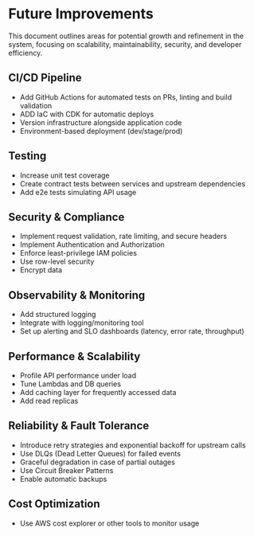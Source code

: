 # Future Improvements

This document outlines areas for potential growth and refinement in the system, focusing on scalability, maintainability, security, and developer efficiency.

## CI/CD Pipeline

- Add GitHub Actions for automated tests on PRs, linting and build validation
- ADD IaC with CDK for automatic deploys
- Version infrastructure alongside application code
- Environment-based deployment (dev/stage/prod)

## Testing

- Increase unit test coverage
- Create contract tests between services and upstream dependencies
- Add e2e tests simulating API usage

## Security & Compliance

- Implement request validation, rate limiting, and secure headers
- Implement Authentication and Authorization
- Enforce least-privilege IAM policies
- Use row-level security
- Encrypt data

## Observability & Monitoring

- Add structured logging
- Integrate with logging/monitoring tool
- Set up alerting and SLO dashboards (latency, error rate, throughput)

## Performance & Scalability

- Profile API performance under load
- Tune Lambdas and DB queries
- Add caching layer for frequently accessed data
- Add read replicas

## Reliability & Fault Tolerance

- Introduce retry strategies and exponential backoff for upstream calls
- Use DLQs (Dead Letter Queues) for failed events
- Graceful degradation in case of partial outages
- Use Circuit Breaker Patterns
- Enable automatic backups

## Cost Optimization

- Use AWS cost explorer or other tools to monitor usage
